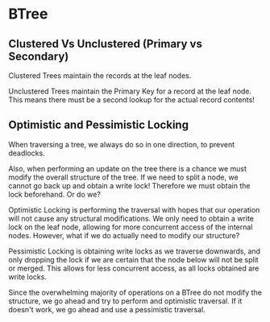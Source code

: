 # BTree

## Clustered Vs Unclustered (Primary vs Secondary)

Clustered Trees maintain the records at the leaf nodes.

Unclustered Trees maintain the Primary Key for a record at the leaf node.
This means there must be a second lookup for the actual record contents!

## Optimistic and Pessimistic Locking

When traversing a tree, we always do so in one direction, to prevent deadlocks.

Also, when performing an update on the tree there is a chance we must modify the overall structure of the tree. 
If we need to split a node, we cannot go back up and obtain a write lock!
Therefore we must obtain the lock beforehand. Or do we?

Optimistic Locking is performing the traversal with hopes that our operation will not cause any structural modifications.
We only need to obtain a write lock on the leaf node, allowing for more concurrent access of the internal nodes.
However, what if we do actually need to modify our structure?

Pessimistic Locking is obtaining write locks as we traverse downwards, and only dropping the lock if we are certain that the node below will not be split or merged.
This allows for less concurrent access, as all locks obtained are write locks.

Since the overwhelming majority of operations on a BTree do not modify the structure, we go ahead and try to perform and optimistic traversal.
If it doesn't work, we go ahead and use a pessimistic traversal.
